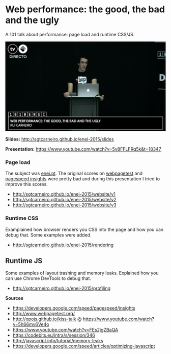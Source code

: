 # Web performance: the good, the bad and the ugly

A 101 talk about performance: page load and runtime CSS/JS.

[![](https://raw.githubusercontent.com/carneiror/enei-2015/master/screenshot.png)](https://www.youtube.com/watch?v=5v8FFLFRq5k&t=18347)

**Slides:** http://sgtcarneiro.github.io/enei-2015/slides

**Presentation:** https://www.youtube.com/watch?v=5v8FFLFRq5k&t=18347

### Page load
The subject was [enei.pt](http://sgtcarneiro.github.io/enei-2015/website/v1). The original scores on [webpagetest](http://www.webpagetest.org/) and [pagespeed insights](https://developers.google.com/speed/pagespeed/insights/) were pretty bad and during this presentation I tried to improve this scores.

- http://sgtcarneiro.github.io/enei-2015/website/v1
- http://sgtcarneiro.github.io/enei-2015/website/v2
- http://sgtcarneiro.github.io/enei-2015/website/v3

### Runtime CSS
Examplained how browser renders you CSS into the page and how you can debug that. Some examples were added.

- http://sgtcarneiro.github.io/enei-2015/rendering

## Runtime JS
Some examples of layout trashing and memory leaks. Explained how you can use Chrome DevTools to debug that.

- http://sgtcarneiro.github.io/enei-2015/profiling

**Sources**
- https://developers.google.com/speed/pagespeed/insights
- http://www.webpagetest.org/
- http://opojs.github.io/kiss-talk @ https://www.youtube.com/watch?v=5h66mv6Ve4o
- https://www.youtube.com/watch?v=FEs2jgZBaQA
- https://codebits.eu/intra/s/session/346
- http://javascript.info/tutorial/memory-leaks
- https://developers.google.com/speed/articles/optimizing-javascript
